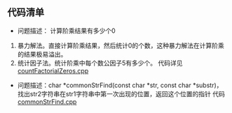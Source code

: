 ## 代码清单

- 问题描述： 计算阶乘结果有多少个0
1. 暴力解法。直接计算阶乘结果，然后统计0的个数，这种暴力解法在计算阶乘的结果极易溢出。
2. 统计因子法。统计阶乘中每个数公因子5有多少个。
代码详见[countFactorialZeros.cpp](https://github.com/willard-yuan/coding-training/blob/master/coding-interviews/countFactorialZeros.cpp)

- 问题描述：char *commonStrFind(const char *str, const char *substr)，找出str2字符串在str1字符串中第一次出现的位置，返回这个位置的指针
代码[commonStrFind.cpp](https://github.com/willard-yuan/coding-training/blob/master/coding-freely/commonStrFind.cpp)
